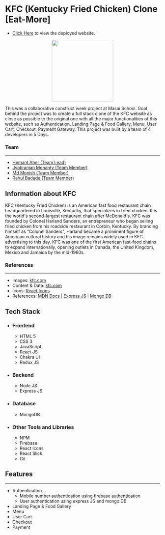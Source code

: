 # KFC (Kentucky Fried Chicken) Clone [Eat-More]


* [Click Here](https://axiomatic-trouble-8860-38bfe.web.app/ "Eat-More") to view the deployed website.
 <p align="center"><img  width="200" src="https://axiomatic-trouble-8860-38bfe.web.app/logoeatmore1.png"/img> </p>
<p>
This was a collaborative construct week project at Masai School.
Goal behind the project was to create a full stack clone of the KFC website as close as possible to the original one with all the major functionalities of this website, such as  Authentication, Landing Page & Food Gallery, Menu, User Cart, Checkout, Payment Gateway.
This project was built by a team of 4 developers in 5 Days. 
</p>


### Team
___
 <ul>
        <li><a href="https://github.com/H-unique245">Hemant Aher (Team Lead)</a></li>
        <li><a href="https://github.com/jyotiranjan1997">Jyotiranjan Mohanty (Team Member)</a></li>
        <li> <a href="https://github.com/Mohd2002Monish">Md Monish (Team Member)</a> </li>
        <li><a href="https://github.com/rahulb18">Rahul Badade (Team Member)</a></li>
  </ul>
  

## Information about KFC 

<p>
KFC (Kentucky Fried Chicken) is an American fast food restaurant chain headquartered in Louisville, Kentucky, that specializes in fried chicken. 
It is the world's second-largest restaurant chain after McDonald's.
KFC was founded by Colonel Harland Sanders, an entrepreneur who began selling fried chicken from his roadside restaurant in Corbin, Kentucky. 
By branding himself as "Colonel Sanders", Harland became a prominent figure of American cultural history and his image remains widely used in KFC advertising to this day.
KFC was one of the first American fast-food chains to expand internationally, opening outlets in Canada, the United Kingdom, Mexico and Jamaica by the mid-1960s. 
</p>

### References
___
* Images: [kfc.com](https://online.kfc.co.in/)
* Content & Data: [kfc.com](https://online.kfc.co.in/)
* Icons: [React Icons](https://react-icons.github.io/react-icons/)
* References: [MDN Docs](https://developer.mozilla.org/en-US/ ) | [Express JS](https://expressjs.com/) | [Mongo DB](https://www.mongodb.com/atlas/database)


## Tech Stack

- ### Frontend 
    * HTML 5
    * CSS 3
    * JavaScript
    * React JS
    * Chakra UI
    * Redux JS 
    
 - ### Backend
    * Node JS
    * Express JS
    
 - ### Database
    * MongoDB
 
 - ### Other Tools and Libraries 
    * NPM
    * Firebase
    * React Icons
    * React Slick
    * Git



##  Features
___
* Authentication 
  - Mobile number authentication using firebase authentication 
  - User authentication using express JS and mongo DB
* Landing Page & Food Gallery
* Menu
* User Cart
* Checkout
* Payment 
